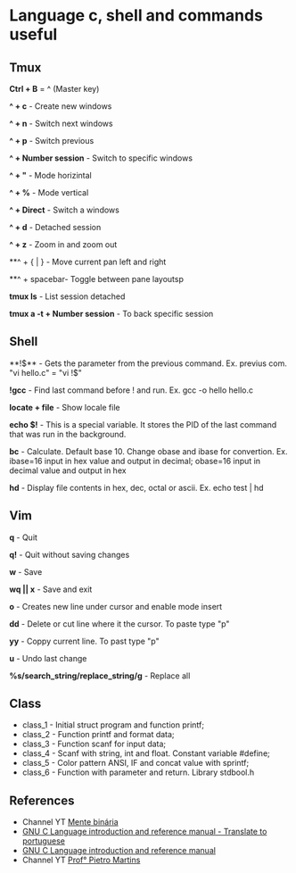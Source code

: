 # Language c, shell and commands useful

## Tmux
**Ctrl + B** = ^ (Master key)

**^ + c** - Create new windows

**^ + n** - Switch next windows

**^ + p** - Switch previous
 
**^ + Number session** - Switch to specific windows

**^ + "** - Mode horizintal

**^ + %** - Mode vertical

**^ + Direct** - Switch a windows

**^ + d** - Detached session

**^ + z** - Zoom in and zoom out

**^ + { | } - Move current pan left and right 

**^ + spacebar- Toggle between pane layoutsp

**tmux ls** - List session detached

**tmux a -t + Number session** - To back specific session


## Shell
**!$** - Gets the parameter from the previous command. Ex. previus com. "vi hello.c" = "vi !$"

**!gcc** - Find last command before ! and run. Ex. gcc -o hello hello.c  

**locate + file** - Show locale file

**echo $!** - This is a special variable. It stores the PID of the last command that was run in the background.

**bc** - Calculate. Default base 10. Change obase and ibase for convertion. Ex. ibase=16 input in hex value and output in decimal; obase=16 input in decimal value and output in hex  

**hd** - Display file contents in hex, dec, octal or ascii. Ex. echo test | hd


## Vim

**q** - Quit

**q!** - Quit without saving changes 

**w** - Save

**wq || x** - Save and exit

**o** - Creates new line under cursor and enable mode insert

**dd** - Delete or cut line where it the cursor. To paste type "p"

**yy** - Coppy current line. To past type "p"

**u** - Undo last change

**%s/search_string/replace_string/g** - Replace all


## Class
* class_1 - Initial struct program and function printf;
* class_2 - Function printf and format data;
* class_3 - Function scanf for input data;
* class_4 - Scanf with string, int and float. Constant variable #define;
* class_5 - Color pattern ANSI, IF and concat value with sprintf; 
* class_6 - Function with parameter and return. Library stdbool.h


## References

* Channel YT [Mente binária](https://www.youtube.com/@mentebinaria)
* [GNU C Language introduction and reference manual - Translate to portuguese](https://mentebinaria.gitbook.io/manual-da-linguagem-gnu-c) 
* [GNU C Language introduction and reference manual](https://www.gnu.org/software/c-intro-and-ref/)
* Channel YT [Prof° Pietro Martins](https://www.youtube.com/@profpietromartins) 

